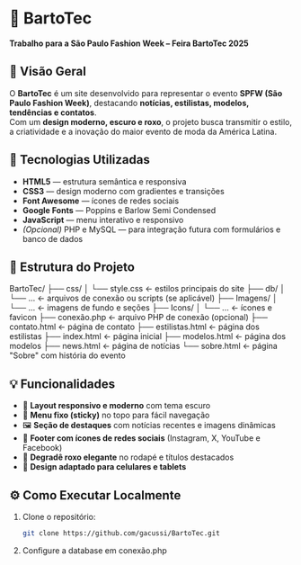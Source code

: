 # 🪩 BartoTec  
**Trabalho para a São Paulo Fashion Week – Feira BartoTec 2025**

## 🎯 Visão Geral  
O **BartoTec** é um site desenvolvido para representar o evento **SPFW (São Paulo Fashion Week)**, destacando **notícias, estilistas, modelos, tendências e contatos**.  
Com um **design moderno, escuro e roxo**, o projeto busca transmitir o estilo, a criatividade e a inovação do maior evento de moda da América Latina.

## 🧰 Tecnologias Utilizadas  
- **HTML5** — estrutura semântica e responsiva  
- **CSS3** — design moderno com gradientes e transições  
- **Font Awesome** — ícones de redes sociais  
- **Google Fonts** — Poppins e Barlow Semi Condensed  
- **JavaScript** — menu interativo e responsivo  
- *(Opcional)* PHP e MySQL — para integração futura com formulários e banco de dados

## 📁 Estrutura do Projeto

BartoTec/
├── css/
│ └── style.css ← estilos principais do site
├── db/
│ └── ... ← arquivos de conexão ou scripts (se aplicável)
├── Imagens/
│ └── ... ← imagens de fundo e seções
├── Icons/
│ └── ... ← ícones e favicon
├── conexão.php ← arquivo PHP de conexão (opcional)
├── contato.html ← página de contato
├── estilistas.html ← página dos estilistas
├── index.html ← página inicial
├── modelos.html ← página dos modelos
├── news.html ← página de notícias
└── sobre.html ← página "Sobre" com história do evento

## 💡 Funcionalidades
- 🎨 **Layout responsivo e moderno** com tema escuro  
- 📜 **Menu fixo (sticky)** no topo para fácil navegação  
- 🖼️ **Seção de destaques** com notícias recentes e imagens dinâmicas  
- 🔗 **Footer com ícones de redes sociais** (Instagram, X, YouTube e Facebook)  
- 🌈 **Degradê roxo elegante** no rodapé e títulos destacados  
- 📱 **Design adaptado para celulares e tablets**

## ⚙️ Como Executar Localmente
1. Clone o repositório:
   ```bash
   git clone https://github.com/gacussi/BartoTec.git
2. Configure a database em conexão.php
